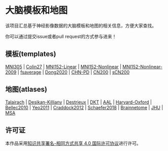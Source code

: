 # 大脑模板和地图

该项目汇总基于神经影像数据的大脑模板和地图的相关信息，方便大家查找。

你可以通过提交issue或者pull request的方式参与进来！

## 模板(templates)

[MNI305](docs/MNI305.md) | [Colin27](docs/Colin27.md) | [MNI152-Linear](docs/MNI152-Linear.md) | [MNI152-Nonlinear](docs/MNI152-Nonliear.md) | [MNI152-Nonlinear-2009](docs/MNI152-Nonlinear-2009.md) | [fsaverage](docs/fsaverage.md) | [Dong2020](docs/Dong2020.md) | [CHN-PD](docs/CHN-PD.md) | [CN200](docs/CN200.md) | [sCN200](docs/sCN200.md)

## 地图(atlases)

[Talairach](docs/Talairach.md) | [Desikan-Killiany](docs/Desikan-Killiany.md) | [Destrieux](docs/Destrieux.md) | [DKT](docs/DKT.md) | [AAL](docs/AAL.md) | [Harvard-Oxford](docs/Harvard-Oxford.md) | [Bellec2010](docs/Bellec2010.md) | [Yeo2011](docs/Yeo2011.md) | [Craddock2012](docs/Craddock2012.md) | [Schaefer2018](docs/Schaefer2018.md) | [Brainnetome](docs/Brainnetome.md) | [JHU](docs/JHU.md) | [MSA](docs/MSA.md)

## 许可证

本作品采用[知识共享署名-相同方式共享 4.0 国际许可协议](http://creativecommons.org/licenses/by-sa/4.0/)进行许可。
